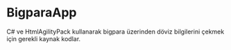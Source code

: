 # BigparaApp

C# ve HtmlAgilityPack kullanarak bigpara üzerinden döviz bilgilerini çekmek için gerekli kaynak kodlar.

